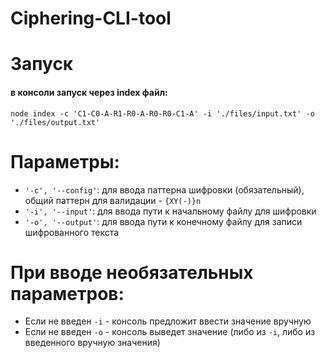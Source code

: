 # Ciphering-CLI-tool

# Запуск

#### в консоли запуск через index файл:

`node index -c 'C1-C0-A-R1-R0-A-R0-R0-C1-A' -i './files/input.txt' -o './files/output.txt'`

# Параметры:

- `'-c', '--config'`: для ввода паттерна шифровки (обязательный), общий паттерн для валидации - `{XY(-)}n`
- `'-i', '--input'`: для ввода пути к начальному файлу для шифровки
- `'-o', '--output'`: для ввода пути к конечному файлу для записи шифрованного текста

# При вводе необязательных параметров:

- Если не введен `-i` - консоль предложит ввести значение вручную
- Если не введен `-o` - консоль выведет значение (либо из `-i`, либо из введенного вручную значения)
